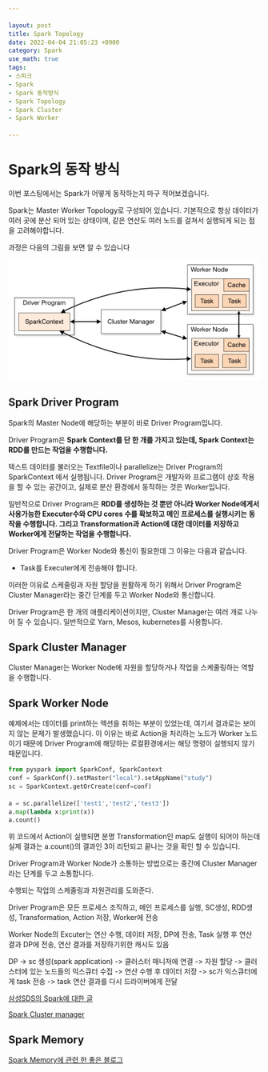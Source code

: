 ```yaml
---

layout: post
title: Spark Topology
date: 2022-04-04 21:05:23 +0900
category: Spark
use_math: true
tags:
- 스파크
- Spark
- Spark 동작방식
- Spark Topology
- Spark Cluster
- Spark Worker

---
```


# Spark의 동작 방식
이번 포스팅에서는 Spark가 어떻게 동작하는지 마구 적어보겠습니다.

Spark는 Master Worker Topology로 구성되어 있습니다. 기본적으로 항상 데이터가 여러 곳에 분산 되어 있는 상태이며, 같은 연산도 여러 노드를 걸쳐서 실행되게 되는 점을 고려해야합니다.

과정은 다음의 그림을 보면 알 수 있습니다

![ex_screenshot](/assets/img/cluster-overview.png)

## Spark Driver Program

Spark의 Master Node에 해당하는 부분이 바로 Driver Program입니다.

Driver Program은 **Spark Context를 단 한 개를 가지고 있는데, Spark Context는 RDD를 만드는 작업을 수행합니다.** 

텍스트 데이터를 불러오는 Textfile이나 parallelize는 Driver Program의 SparkContext 에서 실행됩니다. Driver Program은 개발자와 프로그램이 상호 작용을 할 수 있는 공간이고, 실제로 분산 환경에서 동작하는 것은 Worker입니다.

일반적으로 Driver Program은 **RDD를 생성하는 것 뿐만 아니라 Worker Node에게서 사용가능한 Executer수와 CPU cores 수를 확보하고 메인 프로세스를 실행시키는 동작을 수행합니다. 그리고 Transformation과 Action에 대한 데이터를 저장하고 Worker에게 전달하는 작업을 수행합니다.**

Driver Program은 Worker Node와 통신이 필요한데 그 이유는 다음과 같습니다.

- Task를 Executer에게 전송해야 합니다.

이러한 이유로 스케줄링과 자원 할당을 원활하게 하기 위해서 Driver Program은 Cluster Manager라는 중간 단계를 두고 Worker Node와 통신합니다.

Driver Program은 한 개의 애플리케이션이지만, Cluster Manager는 여러 개로 나누어 질 수 있습니다. 일반적으로 Yarn, Mesos, kubernetes를 사용합니다.


## Spark Cluster Manager

Cluster Manager는 Worker Node에 자원을 할당하거나 작업을 스케줄링하는 역할을 수행합니다. 



## Spark Worker Node

예제에서는 데이터를 print하는 액션을 취하는 부분이 있었는데, 여기서 결과로는 보이지 않는 문제가 발생했습니다. 이 이유는 바로 Action을 처리하는 노드가 Worker 노드이기 때문에 Driver Program에 해당하는 로컬환경에서는 해당 명령이 실행되지 않기 때문입니다.

```python
from pyspark import SparkConf, SparkContext
conf = SparkConf().setMaster("local").setAppName("study")
sc = SparkContext.getOrCreate(conf=conf)

a = sc.parallelize(['test1','test2','test3'])
a.map(lambda x:print(x))
a.count()
```

위 코드에서 Action이 실행되면 분명 Transformation인 map도 실행이 되어야 하는데 실제 결과는 a.count()의 결과인 3이 리턴되고 끝나는 것을 확인 할 수 있습니다.


Driver Program과 Worker Node가 소통하는 방법으로는 중간에 Cluster Manager라는 단계를 두고 소통합니다.

수행되는 작업의 스케줄링과 자원관리를 도와준다.

Driver Program은 모든 프로세스 조직하고, 메인 프로세스를 실행, SC생성, RDD생성, Transformation, Action 저장, Worker에 전송

Worker Node의 Excuter는 연산 수행, 데이터 저장, DP에 전송, Task 실행 후 연산 결과 DP에 전송, 연산 결과를 저장하기위한 캐시도 있음 

DP -> sc 생성(spark application) -> 클러스터 매니저에 연결 -> 자원 할당 -> 클러스터에 있는 노드들의 익스큐터 수집 -> 연산 수행 후 데이터 저장 -> sc가 익스큐터에게 task 전송 -> task 연산 결과를 다시 드라이버에게 전달

[삼성SDS의 Spark에 대한 글](https://www.samsungsds.com/kr/insights/Spark-Cluster-job-server.html)

[Spark Cluster manager](https://artist-developer.tistory.com/8)

## Spark Memory

[Spark Memory에 관련 한 좋은 블로그](https://velog.io/@rymyung/Apache-Spark-Memory)

